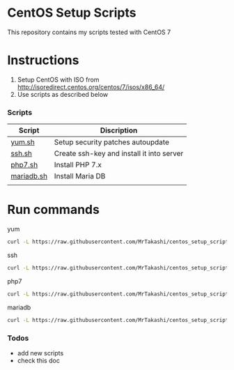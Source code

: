 # CentOS Setup Scripts

This repository contains my scripts tested with CentOS 7

# Instructions

1. Setup CentOS with ISO from http://isoredirect.centos.org/centos/7/isos/x86_64/
2. Use scripts as described below

### Scripts

| Script | Discription |
| ------ | ------ |
| [yum.sh](https://github.com/MrTakashi/centos_setup_scripts/blob/master/yum.sh) | Setup security patches autoupdate
| [ssh.sh](https://github.com/MrTakashi/centos_setup_scripts/blob/master/ssh.sh) | Create ssh-key and install it into server 
| [php7.sh](https://github.com/MrTakashi/centos_setup_scripts/blob/master/php7.sh) | Install PHP 7.x 
| [mariadb.sh](https://github.com/MrTakashi/centos_setup_scripts/blob/master/mariadb.sh) | Install Maria DB
| []() |  |


# Run commands

yum
```sh
curl -L https://raw.githubusercontent.com/MrTakashi/centos_setup_scripts/master/yum.sh | sh
```
ssh
```sh
curl -L https://raw.githubusercontent.com/MrTakashi/centos_setup_scripts/master/ssh.sh | sh
```
php7
```sh
curl -L https://raw.githubusercontent.com/MrTakashi/centos_setup_scripts/master/php7.sh | sh
```
mariadb
```sh
curl -L https://raw.githubusercontent.com/MrTakashi/centos_setup_scripts/master/mariadb.sh | sh
```

### Todos

 - add new scripts
 - check this doc
